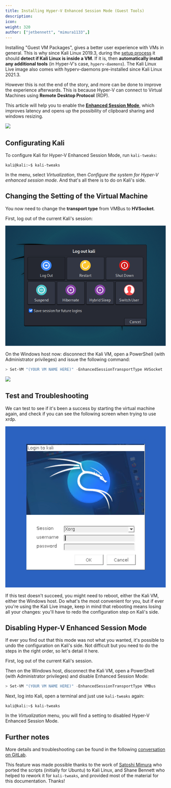 ```yaml
---
title: Installing Hyper-V Enhanced Session Mode (Guest Tools)
description:
icon:
weight: 320
author: ["jetbennett", "mimura1133",]
---
```


Installing "Guest VM Packages", gives a better user experience with VMs in general. This is why since Kali Linux 2019.3, during the [setup process](https://gitlab.com/kalilinux/build-scripts/live-build-config/-/blob/master/simple-cdd/profiles/offline.downloads) it should **detect if Kali Linux is inside a VM**. If it is, then **automatically install any additional tools** (in Hyper-V's case, `hyperv-daemons`). The Kali Linux Live image also comes with hyperv-daemons pre-installed since Kali Linux 2021.3.

However this is not the end of the story, and more can be done to improve the experience afterwards. This is because Hyper-V can connect to Virtual Machines using **Remote Desktop Protocol** (RDP).

This article will help you to enable the **[Enhanced Session Mode](https://techcommunity.microsoft.com/t5/virtualization/sneak-peek-taking-a-spin-with-enhanced-linux-vms/ba-p/382415)**, which improves latency and opens up the possibility of clipboard sharing and windows resizing.

![](kali-hyper-v-enhancedmode.png)


## Configurating Kali

To configure Kali for Hyper-V Enhanced Session Mode, run `kali-tweaks`:

```console
kali@kali:~$ kali-tweaks
```

In the menu, select *Virtualization*, then *Configure the system for Hyper-V enhanced session mode*. And that's all there is to do on Kali's side.


## Changing the Setting of the Virtual Machine

You now need to change the **transport type** from VMBus to **HVSocket**.

First, log out of the current Kali's session:

![](kali-hyperv-step1.png)

On the Windows host now: disconnect the Kali VM, open a PowerShell (with Administrator privileges) and issue the following command:

```PowerShell
> Set-VM "(YOUR VM NAME HERE)" -EnhancedSessionTransportType HVSocket
```

![](kali-hyperv-step2.png)


## Test and Troubleshooting

We can test to see if it's been a success by starting the virtual machine again, and check if you can see the following screen when trying to use xrdp.

![](kali-hyperv-step3.png)

If this test doesn't succeed, you might need to reboot, either the Kali VM, either the Windows host. Do what's the most convenient for you, but if ever you're using the Kali Live image, keep in mind that rebooting means losing all your changes: you'll have to redo the configuration step on Kali's side.


## Disabling Hyper-V Enhanced Session Mode

If ever you find out that this mode was not what you wanted, it's possible to undo the configuration on Kali's side. Not difficult but you need to do the steps in the right order, so let's detail it here.

First, log out of the current Kali's session.

Then on the Windows host, disconnect the Kali VM, open a PowerShell (with Administrator privileges) and disable Enhanced Session Mode:

```PowerShell
> Set-VM "(YOUR VM NAME HERE)" -EnhancedSessionTransportType VMBus
```

Next, log into Kali, open a terminal and just use `kali-tweaks` again:

```console
kali@kali:~$ kali-tweaks
```

In the *Virtualization* menu, you will find a setting to disabled Hyper-V Enhanced Session Mode.


## Further notes

More details and troubleshooting can be found in the following [conversation on GitLab](https://gitlab.com/kalilinux/build-scripts/live-build-config/-/issues/32#note_650129582).

This feature was made possible thanks to the work of [Satoshi Mimura](https://github.com/mimura1133/linux-vm-tools) who ported the scripts (initially for Ubuntu) to Kali Linux, and Shane Bennett who helped to rework it for `kali-tweaks`, and provided most of the material for this documentation. Thanks!
